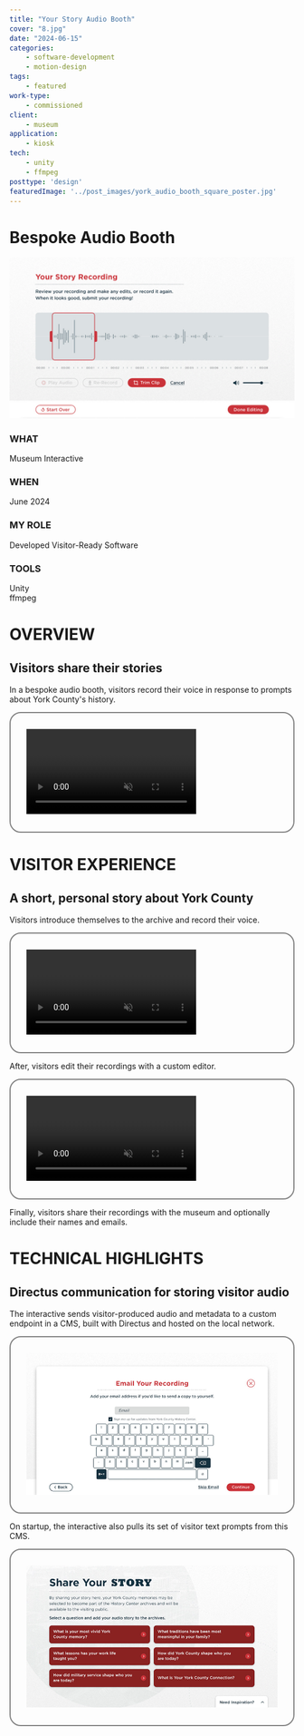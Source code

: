 ```yaml
---
title: "Your Story Audio Booth"
cover: "8.jpg"
date: "2024-06-15"
categories:
    - software-development
    - motion-design
tags:
    - featured
work-type:
    - commissioned
client:
    - museum
application:
    - kiosk
tech:
    - unity
    - ffmpeg
posttype: 'design'
featuredImage: '../post_images/york_audio_booth_square_poster.jpg'
---
```


# Bespoke Audio Booth

<cover-img>

<img src="../post_images/york_audio_booth/york_audio_booth_cover.jpg" alt="Screen shot of user interface for editing an audio clip, with buttons to playback the clip, trim its length, and re-record." title="Editing page.">

</cover-img>


<design-meta>

### WHAT

Museum Interactive

### WHEN

June 2024

### MY ROLE

Developed Visitor-Ready Software

### TOOLS

Unity\
ffmpeg

</design-meta>

<grid-container>

# OVERVIEW

## Visitors share their stories

In a bespoke audio booth, visitors record their voice in response to prompts about York County's history.

<bespoke-container title="Transition between prompt and recording pages">
<div style="border: 2px gray solid; border-radius: 20px; padding: 28px">
<video-container>
<video autoplay loop muted>
    <source src="../post_images/york_audio_booth/york_audio_booth_transitions.webm" type="video/webm" />
</video>
</video-container>
</div><!-- border -->
</bespoke-container>

# VISITOR EXPERIENCE

## A short, personal story about York County

Visitors introduce themselves to the archive and record their voice.

<bespoke-container title="Recording page, with recording underway">
<div style="border: 2px gray solid; border-radius: 20px; padding: 28px">
<video-container>
<video autoplay loop muted>
    <source src="../post_images/york_audio_booth/york_audio_booth_recording.webm" type="video/webm" />
</video>
</video-container>
</div><!-- border -->
</bespoke-container>

After, visitors edit their recordings with a custom editor.

<bespoke-container title="Editing page">
<div style="border: 2px gray solid; border-radius: 20px; padding: 28px">
<video-container>
<video autoplay loop muted>
    <source src="../post_images/york_audio_booth/york_audio_booth_editing.webm" type="video/webm" />
</video>
</video-container>
</div><!-- border -->
</bespoke-container>

Finally, visitors share their recordings with the museum and optionally include their names and emails.


# TECHNICAL HIGHLIGHTS

## Directus communication for storing visitor audio

The interactive sends visitor-produced audio and metadata to a custom endpoint in a CMS, built with Directus and hosted on the local network.

<bespoke-container title="Email entry page, which visitors use to optionally share their email with the museum and/or receive a copy of their audio">
<div style="border: 2px gray solid; border-radius: 20px; padding: 28px">
<img src="../post_images/york_audio_booth/york_audio_booth_email.jpg" alt="Screenshot of page with text input field and on screen keyboard for visitor email entry." title=" "/>
</div><!-- border -->
</bespoke-container>

On startup, the interactive also pulls its set of visitor text prompts from this CMS.

<bespoke-container title="The first page of the experience, populated with text prompts for visitors">
<div style="border: 2px gray solid; border-radius: 20px; padding: 28px">
<img src="../post_images/york_audio_booth/york_audio_booth_prompts.jpg" alt="Screenshot of page with six text prompts for visitors to respond to. Prompts include for example 'What is your most vivid York County memory?'" title=" "/>
</div><!-- border -->
</bespoke-container>



</grid-container>